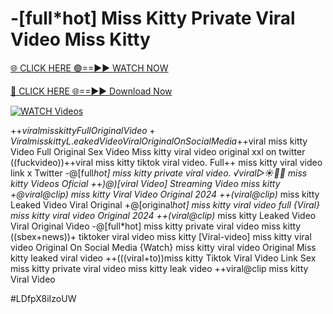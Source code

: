 # -[full*hot] Miss Kitty Private Viral Video Miss Kitty


[🌐 CLICK HERE 🟢==►► WATCH NOW](https://cutt.ly/ZrqxdKBg)

[🔴 CLICK HERE 🌐==►► Download Now](https://cutt.ly/ZrqxdKBg)

[![WATCH Videos](https://i.imgur.com/dJHk4Zq.gif)](https://cutt.ly/ZrqxdKBg)





























+$+viral miss kitty Full Original Video
+%+viral miss kitty Tiktok Video Full Original Sex
Viral miss kitty L.eaked Video Viral Original On Social Media
+$+viral miss kitty Video Full Original Sex Video
Miss kitty viral video original xxl on twitter
((fuckvideo))++viral miss kitty tiktok viral video. Full++ miss kitty viral video link x Twitter
-@[full*hot] miss kitty private viral video. ️√viral▷☀️👄💥 miss kitty Videos Oficial ++)@)[viral Video] Streaming Video miss kitty
+@viral@clip) miss kitty Viral Video Original 2024
++(viral@clip)* miss kitty Leaked Video Viral Original +@[original*hot] miss kitty viral video full {Viral} miss kitty viral video Original 2024 ++(viral@clip)* miss kitty Leaked Video Viral Original Video -@[full*hot] miss kitty private viral video miss kitty
((sbex+news))+ tiktoker viral video miss kitty
[Viral-video] miss kitty viral video Original On Social Media
{Watch} miss kitty viral video Original
Miss kitty leaked viral video ++(((viral+to))miss kitty Tiktok Viral Video Link Sex miss kitty private viral video miss kitty leak video ++viral@clip miss kitty Viral Video


#LDfpX8iIzoUW
